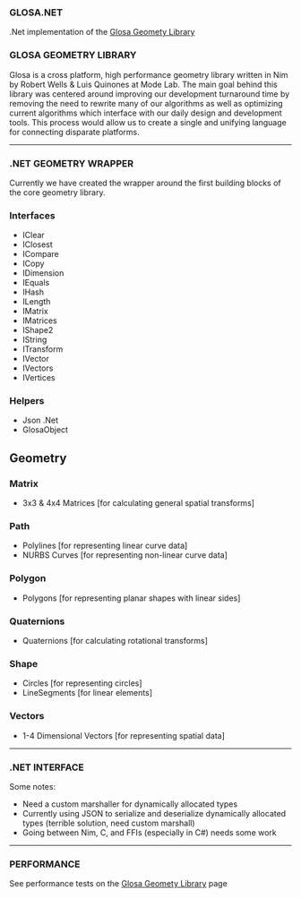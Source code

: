 ### GLOSA.NET ###
.Net implementation of the [Glosa Geomety Library](https://github.com/elQuixote/glosa) 

### GLOSA GEOMETRY LIBRARY ###
Glosa is a cross platform, high performance geometry library written in Nim by Robert Wells & Luis Quinones at Mode Lab. The main goal behind this library was centered around improving our development turnaround time by removing the need to rewrite many of our algorithms as well as optimizing current algorithms which interface with our daily design and development tools. This process would allow us to create a single and unifying language for connecting disparate platforms.

--------------------------------------------------------------

### .NET GEOMETRY WRAPPER ###
Currently we have created the wrapper around the first building blocks of the core geometry library.

### Interfaces ###
* IClear
* IClosest
* ICompare
* ICopy
* IDimension
* IEquals
* IHash
* ILength
* IMatrix
* IMatrices
* IShape2
* IString
* ITransform
* IVector
* IVectors
* IVertices

### Helpers ###
* Json .Net
* GlosaObject

## Geometry ##
### Matrix ###
* 3x3 & 4x4 Matrices [for calculating general spatial transforms]

### Path ###
* Polylines [for representing linear curve data]
* NURBS Curves [for representing non-linear curve data]

### Polygon ###
* Polygons [for representing planar shapes with linear sides]

### Quaternions ###
* Quaternions [for calculating rotational transforms]

### Shape ###
* Circles [for representing circles]
* LineSegments [for linear elements]

### Vectors ###
* 1-4 Dimensional Vectors [for representing spatial data]

--------------------------------------------------------------

### .NET INTERFACE ###
Some notes:
* Need a custom marshaller for dynamically allocated types
* Currently using JSON to serialize and deserialize dynamically allocated types (terrible solution, need custom marshall)
* Going between Nim, C, and FFIs (especially in C#) needs some work 

--------------------------------------------------------------

### PERFORMANCE ###
See performance tests on the [Glosa Geomety Library](https://github.com/elQuixote/glosa) page

